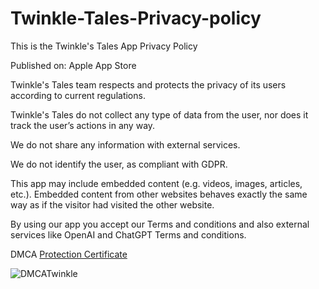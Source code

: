 # Twinkle-Tales-Privacy-policy

This is the Twinkle's Tales App Privacy Policy

Published on: Apple App Store

Twinkle's Tales team respects and protects the privacy of its users according to current regulations.

Twinkle's Tales do not collect any type of data from the user, nor does it track the user’s actions in any way.

We do not share any information with external services.

We do not identify the user, as compliant with GDPR.

This app may include embedded content (e.g. videos, images, articles, etc.). Embedded content from other websites behaves exactly the same way as if the visitor had visited the other website.

By using our app you accept our Terms and conditions and also external services like OpenAI and ChatGPT Terms and conditions.

DMCA [Protection Certificate](https://www.dmca.com/r/85wmdz3)

![DMCATwinkle](https://github.com/turangarusso/Twinkle-Tales-Privacy-policy/assets/113531412/0d9c441f-c273-4e6e-986b-c6e20080bd09)


